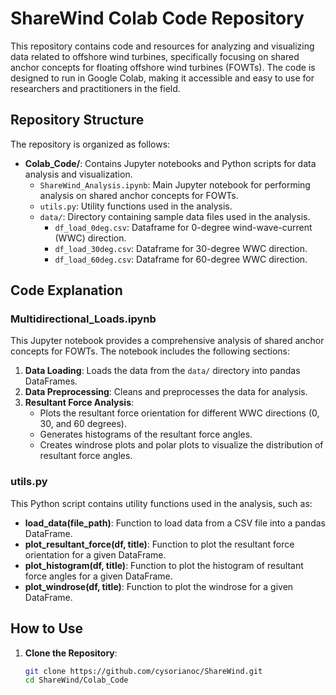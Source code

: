 # ShareWind Colab Code Repository

This repository contains code and resources for analyzing and visualizing data related to offshore wind turbines, specifically focusing on shared anchor concepts for floating offshore wind turbines (FOWTs). The code is designed to run in Google Colab, making it accessible and easy to use for researchers and practitioners in the field.

## Repository Structure

The repository is organized as follows:

- **Colab_Code/**: Contains Jupyter notebooks and Python scripts for data analysis and visualization.
  - `ShareWind_Analysis.ipynb`: Main Jupyter notebook for performing analysis on shared anchor concepts for FOWTs.
  - `utils.py`: Utility functions used in the analysis.
  - `data/`: Directory containing sample data files used in the analysis.
    - `df_load_0deg.csv`: Dataframe for 0-degree wind-wave-current (WWC) direction.
    - `df_load_30deg.csv`: Dataframe for 30-degree WWC direction.
    - `df_load_60deg.csv`: Dataframe for 60-degree WWC direction.

## Code Explanation

### Multidirectional_Loads.ipynb

This Jupyter notebook provides a comprehensive analysis of shared anchor concepts for FOWTs. The notebook includes the following sections:

1. **Data Loading**: Loads the data from the `data/` directory into pandas DataFrames.
2. **Data Preprocessing**: Cleans and preprocesses the data for analysis.
3. **Resultant Force Analysis**:
   - Plots the resultant force orientation for different WWC directions (0, 30, and 60 degrees).
   - Generates histograms of the resultant force angles.
   - Creates windrose plots and polar plots to visualize the distribution of resultant force angles.

### utils.py

This Python script contains utility functions used in the analysis, such as:

- **load_data(file_path)**: Function to load data from a CSV file into a pandas DataFrame.
- **plot_resultant_force(df, title)**: Function to plot the resultant force orientation for a given DataFrame.
- **plot_histogram(df, title)**: Function to plot the histogram of resultant force angles for a given DataFrame.
- **plot_windrose(df, title)**: Function to plot the windrose for a given DataFrame.


## How to Use

1. **Clone the Repository**:
   ```bash
   git clone https://github.com/cysorianoc/ShareWind.git
   cd ShareWind/Colab_Code
